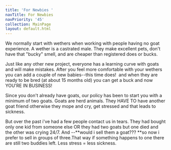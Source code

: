 ```yaml
---
title: 'For Newbies '
navTitle: For Newbies
navPriority: '45'
collection: MainPage
layout: default.html
---
```

We normally start with wethers when working with people having no goat experience. A wether is a castrated male. They make excellent pets, don't have that "bucky" smell, and are cheaper than registered does or bucks.

Just like any other new project, everyone has a learning curve with goats and will make mistakes. After you feel more comfortable with your wethers you can add a couple of new babies--this time does!  and when they are ready to be bred (at about 15 months old) you can get a buck and now YOU'RE IN BUSINESS!

Since you don't already have goats, our policy has been to start you with a minimum of two goats. Goats are herd animals. They HAVE TO have another goat friend otherwise they mope and cry, get stressed and that leads to sickness.

But over the past i've had a few people contact us in tears. They had bought only one kid from someone else OR they had two goats but one died and the other was crying 24/7. And --**would i sell them a goat??? **so now i prefer to sell in groups of three.That way if something happens to one there are still two buddies left. Less stress = less sickness.
